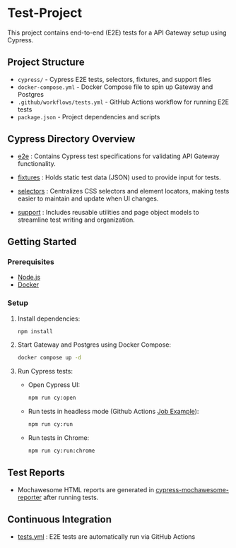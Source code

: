 # Test-Project

This project contains end-to-end (E2E) tests for a API Gateway setup using Cypress.

## Project Structure

- `cypress/` - Cypress E2E tests, selectors, fixtures, and support files
- `docker-compose.yml` - Docker Compose file to spin up Gateway and Postgres
- `.github/workflows/tests.yml` - GitHub Actions workflow for running E2E tests
- `package.json` - Project dependencies and scripts

## Cypress Directory Overview

- [e2e](https://github.com/kp721995/Test-Project/tree/main/cypress/e2e) : Contains Cypress test specifications for validating API Gateway functionality.

- [fixtures](https://github.com/kp721995/Test-Project/tree/main/cypress/fixtures) : Holds static test data (JSON) used to provide input for tests.

- [selectors](https://github.com/kp721995/Test-Project/tree/main/cypress/selectors) : Centralizes CSS selectors and element locators, making tests easier to maintain and update when UI changes.

- [support](https://github.com/kp721995/Test-Project/tree/main/cypress/support) : Includes reusable utilities and page object models to streamline test writing and organization.

## Getting Started

### Prerequisites

- [Node.js](https://nodejs.org/)
- [Docker](https://www.docker.com/)

### Setup

1. Install dependencies:

    ```sh
    npm install
    ```

2. Start Gateway and Postgres using Docker Compose:

    ```sh
    docker compose up -d
    ```

3. Run Cypress tests:

    - Open Cypress UI:

        ```sh
        npm run cy:open
        ```

    - Run tests in headless mode (Github Actions [Job Example](https://github.com/kp721995/Test-Project/actions/runs/17570372483)):

        ```sh
        npm run cy:run
        ```

    - Run tests in Chrome:

        ```sh
        npm run cy:run:chrome
        ```

## Test Reports

- Mochawesome HTML reports are generated in [cypress-mochawesome-reporter](https://github.com/LironEr/cypress-mochawesome-reporter) after running tests.

## Continuous Integration

- [tests.yml](https://github.com/kp721995/Test-Project/blob/main/.github/workflows/tests.yml) : E2E tests are automatically run via GitHub Actions 

